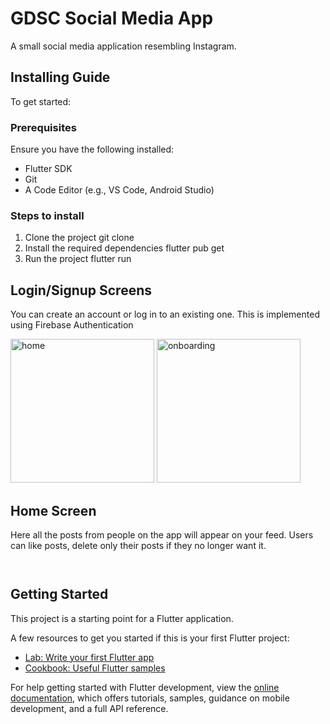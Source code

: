 # GDSC Social Media App

A small social media application resembling Instagram.
## Installing Guide
To get started:
### Prerequisites
Ensure you have the following installed:
- Flutter SDK
- Git
- A Code Editor (e.g., VS Code, Android Studio)
### Steps to install
1. Clone the project
   git clone
2. Install the required dependencies
   flutter pub get
3. Run the project
   flutter run

## Login/Signup Screens
You can create an account or log in to an existing one. This is implemented using Firebase Authentication

<p float="left">
  <img src="app/login_screen.png" alt="home" width="230"/>
  <img src="app/signup_screen.png" alt="onboarding" width="230"/>
</p>

## Home Screen
Here all the posts from people on the app will appear on your feed.
Users can like posts, delete only their posts if they no longer want it.




``` git


```

## Getting Started

This project is a starting point for a Flutter application.

A few resources to get you started if this is your first Flutter project:

- [Lab: Write your first Flutter app](https://docs.flutter.dev/get-started/codelab)
- [Cookbook: Useful Flutter samples](https://docs.flutter.dev/cookbook)

For help getting started with Flutter development, view the
[online documentation](https://docs.flutter.dev/), which offers tutorials,
samples, guidance on mobile development, and a full API reference.
